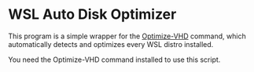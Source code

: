 # WSL Auto Disk Optimizer
This program is a simple wrapper for the [Optimize-VHD](https://learn.microsoft.com/en-us/powershell/module/hyper-v/optimize-vhd?view=windowsserver2025-ps) command, which automatically detects and optimizes every WSL distro installed. 

You need the Optimize-VHD command installed to use this script.
